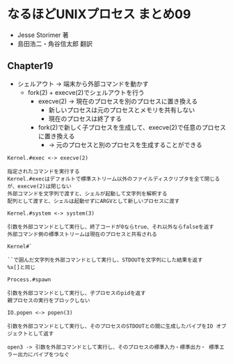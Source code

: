# なるほどUNIXプロセス まとめ09
- Jesse Storimer 著
- 島田浩二・角谷信太郎 翻訳

## Chapter19
- シェルアウト -> 端末から外部コマンドを動かす
  - fork(2) + execve(2)でシェルアウトを行う
    - execve(2) -> 現在のプロセスを別のプロセスに置き換える
      - 新しいプロセスは元のプロセスとメモリを共有しない
      - 現在のプロセスは終了する
    - fork(2)で新しく子プロセスを生成して、execve(2)で任意のプロセスに置き換える
      - -> 元のプロセスと別のプロセスを生成することができる

```
Kernel.#exec <-> execve(2)

指定されたコマンドを実行する
Kernel.#execはデフォルトで標準ストリーム以外のファイルディスクリプタを全て閉じるが、execve(2)は閉じない
外部コマンドを文字列で渡すと、シェルが起動して文字列を解釈する
配列として渡すと、シェルは起動せずにARGVとして新しいプロセスに渡す
```
```
Kernel.#system <-> system(3)

引数を外部コマンドとして実行し、終了コードが0ならtrue、それ以外ならfalseを返す
外部コマンド側の標準ストリームは現在のプロセスと共有される
```
```
Kernel#`

``で囲んだ文字列を外部コマンドとして実行し、STDOUTを文字列にした結果を返す
%x[]と同じ
```
```
Process.#spawn

引数を外部コマンドとして実行し、子プロセスのpidを返す
親プロセスの実行をブロックしない
```
```
IO.popen <-> popen(3)

引数を外部コマンドとして実行し、そのプロセスのSTDOUTとの間に生成したパイプをIO オブジェクトとして返す
```
```
open3 -> 引数を外部コマンドとして実行し、そのプロセスの標準入力・標準出力・ 標準エラー出力にパイプをつなぐ
```
